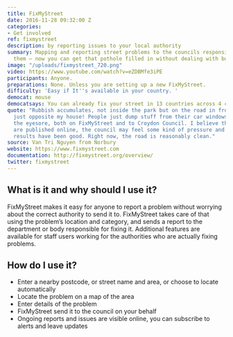 ```yaml
---
title: FixMyStreet
date: 2016-11-28 09:32:00 Z
categories:
- Get involved
ref: fixmystreet
description: by reporting issues to your local authority
summary: Mapping and reporting street problems to the councils responsible for fixing
  them – now you can get that pothole filled in without dealing with bureaucrats.
image: "/uploads/fixmystreet_720.png"
video: https://www.youtube.com/watch?v=eZDBMfe3iPE
participants: Anyone.
preparations: None. Unless you are setting up a new FixMyStreet.
difficulty: 'Easy if It''s available in your country. '
democat: mouse
democatsays: You can already fix your street in 13 countries across 4 continents!
quote: "Rubbish accumulates, not inside the park but on the road in front of it —
  just opposite my house! People just dump stuff from their car windows. \nI reported
  the eyesore, both on FixMyStreet and to Croydon Council. I believe that when reports
  are published online, the council may feel some kind of pressure and ashamed. The
  results have been good. Right now, the road is reasonably clean."
source: Van Tri Nguyen from Norbury
website: https://www.fixmystreet.com
documentation: http://fixmystreet.org/overview/
twitter: fixmystreet
---
```


## What is it and why should I use it?

FixMyStreet makes it easy for anyone to report a problem without worrying about the correct authority to send it to. FixMyStreet takes care of that using the problem’s location and category, and sends a report to the department or body responsible for fixing it. Additional features are available for staff users working for the authorities who are actually fixing problems.

## How do I use it?

* Enter a nearby postcode, or street name and area, or choose to locate automatically
* Locate the problem on a map of the area
* Enter details of the problem
* FixMyStreet send it to the council on your behalf
* Ongoing reports and issues are visible online, you can subscribe to alerts and leave updates
